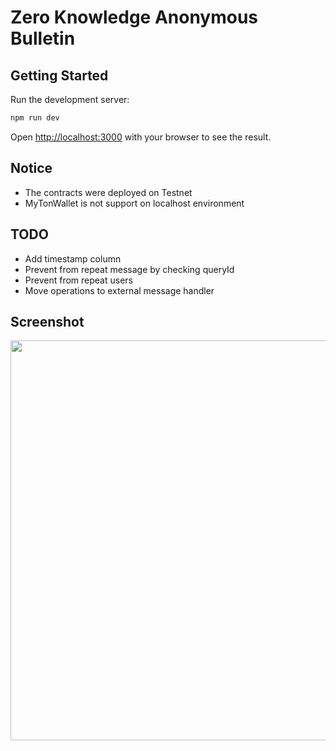 # Zero Knowledge Anonymous Bulletin

## Getting Started

Run the development server:

```bash
npm run dev
```

Open [http://localhost:3000](http://localhost:3000) with your browser to see the result.

## Notice

- The contracts were deployed on Testnet
- MyTonWallet is not support on localhost environment

## TODO

- Add timestamp column
- Prevent from repeat message by checking queryId
- Prevent from repeat users
- Move operations to external message handler

## Screenshot
<img src="https://github.com/frigatebird-studio/zk-anonymous-bulletin/assets/60664012/cb620590-3de9-497d-a919-c33651091344" width="640">
